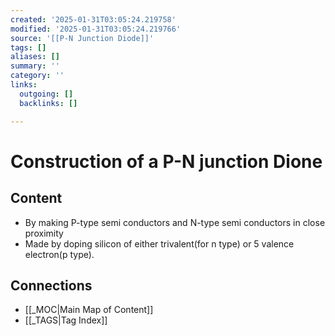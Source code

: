 ```yaml
---
created: '2025-01-31T03:05:24.219758'
modified: '2025-01-31T03:05:24.219766'
source: '[[P-N Junction Diode]]'
tags: []
aliases: []
summary: ''
category: ''
links:
  outgoing: []
  backlinks: []

---
```


# Construction of a P-N junction Dione

## Content
- By making P-type semi conductors and N-type semi conductors in close proximity
- Made by doping silicon of either trivalent(for n type) or 5 valence electron(p type).


## Connections
- [[_MOC|Main Map of Content]]
- [[_TAGS|Tag Index]]
